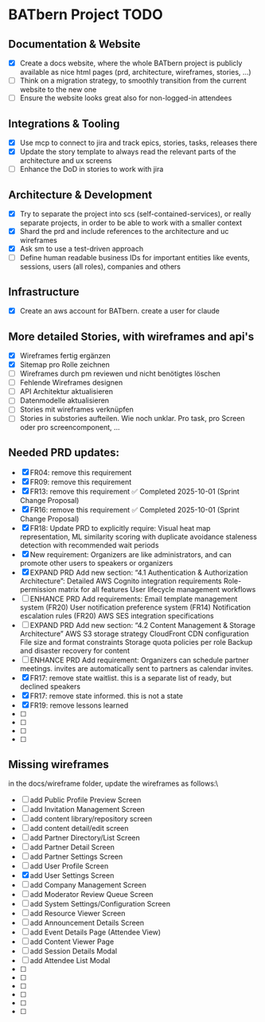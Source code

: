 # BATbern Project TODO

## Documentation & Website
- [x] Create a docs website, where the whole BATbern project is publicly available as nice html pages (prd, architecture, wireframes, stories, ...)
- [ ] Think on a migration strategy, to smoothly transition from the current website to the new one
- [ ] Ensure the website looks great also for non-logged-in attendees

## Integrations & Tooling
- [x] Use mcp to connect to jira and track epics, stories, tasks, releases there
- [x] Update the story template to always read the relevant parts of the architecture and ux screens
- [ ] Enhance the DoD in stories to work with jira

## Architecture & Development
- [x] Try to separate the project into scs (self-contained-services), or really separate projects, in order to be able to work with a smaller context
- [x] Shard the prd and include references to the architecture and uc wireframes
- [x] Ask sm to use a test-driven approach
- [ ] Define human readable business IDs for important entities like events, sessions, users (all roles), companies and others

## Infrastructure
- [x] Create an aws account for BATbern. create a user for claude

## More detailed Stories, with wireframes and api's
- [x] Wireframes fertig ergänzen
- [x] Sitemap pro Rolle zeichnen
- [ ] Wireframes durch pm reviewen und nicht benötigtes löschen 
- [ ] Fehlende Wireframes designen
- [ ] API Architektur aktualisieren
- [ ] Datenmodelle aktualisieren 
- [ ] Stories mit wireframes verknüpfen 
- [ ] Stories in substories aufteilen. Wie noch unklar. Pro task, pro Screen oder pro screencomponent, …

## Needed PRD updates:
- [x] FR04: remove this requirement
- [x] FR09: remove this requirement
- [x] FR13: remove this requirement ✅ Completed 2025-10-01 (Sprint Change Proposal)
- [x] FR16: remove this requirement ✅ Completed 2025-10-01 (Sprint Change Proposal)
- [x] FR18: Update PRD to explicitly require: Visual heat map representation, ML similarity scoring with duplicate avoidance staleness detection with recommended wait periods
- [x] New requirement: Organizers are like administrators, and can promote other users to speakers or organizers
- [x] EXPAND PRD Add new section: “4.1 Authentication & Authorization Architecture”:
        Detailed AWS Cognito integration requirements
        Role-permission matrix for all features
        User lifecycle management workflows
- [ ] ENHANCE PRD Add requirements:
        Email template management system (FR20)
        User notification preference system (FR14)
        Notification escalation rules (FR20)
        AWS SES integration specifications
- [ ] EXPAND PRD Add new section: “4.2 Content Management & Storage Architecture”
        AWS S3 storage strategy
        CloudFront CDN configuration
        File size and format constraints
        Storage quota policies per role
        Backup and disaster recovery for content
- [ ] ENHANCE PRD Add requirement: Organizers can schedule partner meetings. invites are automatically sent to partners as calendar invites.
- [x] FR17: remove state waitlist. this is a separate list of ready, but declined speakers
- [x] FR17: remove state informed. this is not a state
- [x] FR19: remove lessons learned
- [ ] 
- [ ] 
- [ ] 
- [ ] 


## Missing wireframes
in the docs/wireframe folder, update the wireframes as follows:\
- [ ] add Public Profile Preview Screen
- [ ] add Invitation Management Screen
- [ ] add content library/repository screen
- [ ] add content detail/edit screen
- [ ] add Partner Directory/List Screen
- [ ] add Partner Detail Screen
- [ ] add Partner Settings Screen
- [ ] add User Profile Screen
- [x] add User Settings Screen
- [ ] add Company Management Screen
- [ ] add Moderator Review Queue Screen
- [ ] add System Settings/Configuration Screen
- [ ] add Resource Viewer Screen
- [ ] add Announcement Details Screen
- [ ] add Event Details Page (Attendee View)
- [ ] add Content Viewer Page
- [ ] add Session Details Modal
- [ ] add Attendee List Modal
- [ ] 
- [ ] 
- [ ] 
- [ ] 
- [ ] 
- [ ] 
